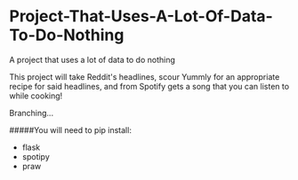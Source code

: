 Project-That-Uses-A-Lot-Of-Data-To-Do-Nothing
=============================================

A project that uses a lot of data to do nothing

This project will take Reddit's headlines, scour Yummly for an appropriate recipe for said headlines, and from Spotify gets a song that you can listen to while cooking!


Branching...

#####You will need to pip install:
* flask
* spotipy
* praw
